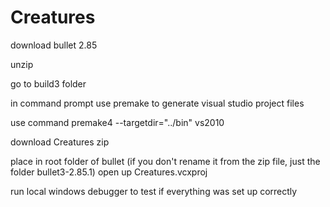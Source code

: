 # Creatures

download bullet 2.85

unzip

go to build3 folder

in command prompt use premake to generate visual studio project files

use command premake4 --targetdir="../bin" vs2010

download Creatures zip

place in root folder of bullet (if you don't rename it from the zip file, just the folder bullet3-2.85.1)
open up Creatures.vcxproj

run local windows debugger to test if everything was set up correctly
